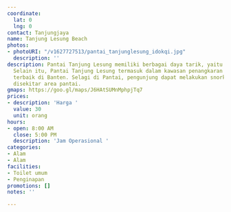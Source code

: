 ```yaml
---
coordinate:
  lat: 0
  lng: 0
contact: Tanjungjaya
name: Tanjung Lesung Beach
photos:
- photoURI: "/v1627727513/pantai_tanjunglesung_idokqi.jpg"
  description: ''
description: Pantai Tanjung Lesung memiliki berbagai daya tarik, yaitu pasir putihnya.
  Selain itu, Pantai Tanjung Lesung termasuk dalam kawasan penangkaran terumbu karang
  terbaik di Banten. Selagi di Pantai, pengunjung dapat melakukan snorkeling dan diving
  disekitar area pantai.
gmaps: https://goo.gl/maps/J6HAtSUMnMphpjTq7
prices:
- description: 'Harga '
  value: 30
  unit: orang
hours:
- open: 8:00 AM
  close: 5:00 PM
  description: 'Jam Operasional '
categories:
- Alam
- Alam
facilities:
- Toilet umum
- Penginapan
promotions: []
notes: ''

---
```

